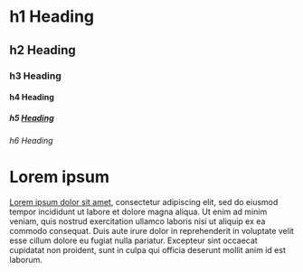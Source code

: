 # h1 Heading

## h2 Heading

### h3 Heading

#### h4 Heading

##### h5 [Heading](http://www.google.com)

###### h6 Heading

# Lorem ipsum

[Lorem ipsum dolor sit amet](https://loremipsum.io/), consectetur adipiscing elit, sed do eiusmod tempor incididunt ut labore et dolore magna aliqua. Ut enim ad minim veniam, quis nostrud exercitation ullamco laboris nisi ut aliquip ex ea commodo consequat. Duis aute irure dolor in reprehenderit in voluptate velit esse cillum dolore eu fugiat nulla pariatur. Excepteur sint occaecat cupidatat non proident, sunt in culpa qui officia deserunt mollit anim id est laborum.
